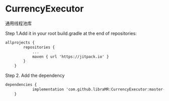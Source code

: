 # CurrencyExecutor
通用线程池库

Step 1.Add it in your root build.gradle at the end of repositories:

```xml
allprojects {
		repositories {
			...
			maven { url 'https://jitpack.io' }
		}
	}
```

Step 2. Add the dependency
```xml
dependencies {
	        implementation 'com.github.libraMR:CurrencyExecutor:master-SNAPSHOT'
	}
```
